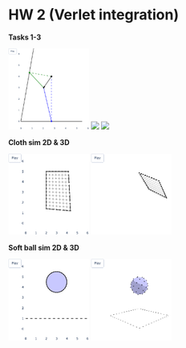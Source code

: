 # HW 2 (Verlet integration)
**Tasks 1-3**
<p float="left">
  <img src="task1_animation.gif" width="32%"/>
  <img src="task2_animation.gif" width="32%"/>
  <img src="task3_animation.gif" width="32%"/>
</p>

**Cloth sim 2D & 3D**
<p float="left">
  <img src="task_cloth_sim_2d.gif" width="32%"/>
  <img src="task_cloth_sim_3d.gif" width="32%"/>
</p>

**Soft ball sim 2D & 3D**
<p float="left">
  <img src="task_soft_ball_sim_2d.gif" width="32%"/>
  <img src="task_soft_ball_sim_3d.gif" width="32%"/>
</p>